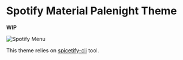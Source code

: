 # Spotify Material Palenight Theme

**WIP**

![Spotify Menu](https://i.imgur.com/0am8wUJ.png)

This theme relies on [spicetify-cli](https://github.com/khanhas/spicetify-cli) tool.